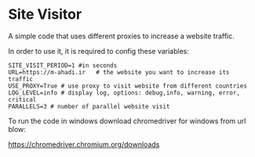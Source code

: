 # Site Visitor

A simple code that uses different proxies to increase a website traffic.

In order to use it, it is required to config these variables:

```
SITE_VISIT_PERIOD=1 #in seconds
URL=https://m-ahadi.ir   # the website you want to increase its traffic 
USE_PROXY=True # use proxy to visit website from different countries
LOG_LEVEL=info # display log, options: debug,info, warning, error, critical
PARALLELS=3 # number of parallel website visit
```


To run the code in windows download chromedriver for windows from url blow:

https://chromedriver.chromium.org/downloads
